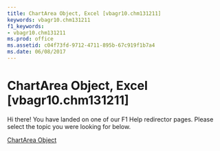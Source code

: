 ```yaml
---
title: ChartArea Object, Excel [vbagr10.chm131211]
keywords: vbagr10.chm131211
f1_keywords:
- vbagr10.chm131211
ms.prod: office
ms.assetid: c04f73fd-9712-4711-895b-67c919f1b7a4
ms.date: 06/08/2017
---
```



# ChartArea Object, Excel [vbagr10.chm131211]

Hi there! You have landed on one of our F1 Help redirector pages. Please select the topic you were looking for below.

[ChartArea Object](http://msdn.microsoft.com/library/85fcf460-6b2b-142f-ce4a-4a74e9d8efd3%28Office.15%29.aspx)

